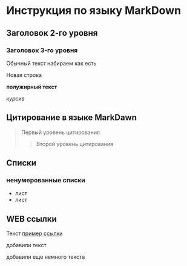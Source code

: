 # Инструкция по языку MarkDown

## Заголовок 2-го уровня
### Заголовок 3-го уровня

Обычный текст набираем как есть

Новая строка 

**полужирный текст**

*курсив*

## Цитирование в языке MarkDawn
> Первый уровень цитирования
>> Второй уровень цитирования

## Списки

### ненумерованные списки
* лист
* лист

## WEB ссылки
Текст [пример ссылки](http.exampl.com)


добавили текст

добавили еще немного текста